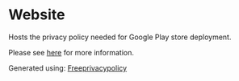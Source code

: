 # Website
Hosts the privacy policy needed for Google Play store deployment. 

Please see [here](https://support.google.com/googleplay/android-developer/answer/9859455?hl=en) for more information.

Generated using: [Freeprivacypolicy](https://www.freeprivacypolicy.com/)